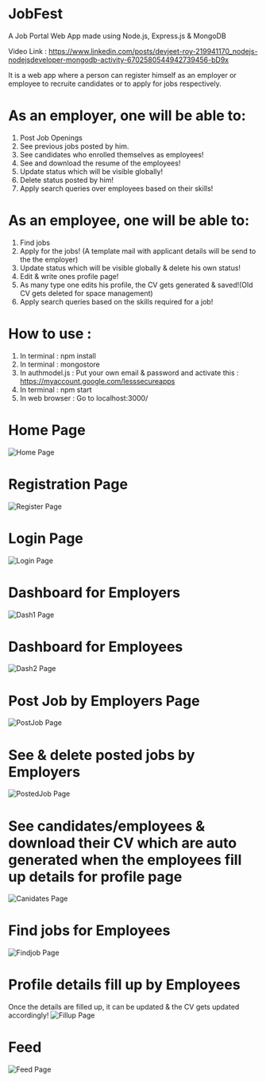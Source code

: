 # JobFest
A Job Portal Web App made using Node.js, Express.js & MongoDB

Video Link : https://www.linkedin.com/posts/devjeet-roy-219941170_nodejs-nodejsdeveloper-mongodb-activity-6702580544942739456-bD9x

It is a web app where a person can register himself as an employer or employee to recruite candidates or to apply for jobs respectively.

# As an employer, one will be able to:

1. Post Job Openings
2. See previous jobs posted by him.
3. See candidates who enrolled themselves as employees!
4. See and download the resume of the employees!
5. Update status which will be visible globally!
6. Delete status posted by him!
7. Apply search queries over employees based on their skills!

# As an employee, one will be able to:

1. Find jobs
2. Apply for the jobs! (A template mail with applicant details will be send to the the employer)
3. Update status which will be visible globally & delete his own status!
4. Edit & write ones profile page!
5. As many type one edits his profile, the CV gets generated & saved!(Old CV gets deleted for space management)
6. Apply search queries based on the skills required for a job!

# How to use :
1. In terminal : npm install
2. In terminal : mongostore
3. In authmodel.js : Put your own email & password and activate this : https://myaccount.google.com/lesssecureapps
4. In terminal : npm start
5. In web browser : Go to localhost:3000/

# Home Page
![Home Page](https://github.com/devjeetroy98/JobFest-2020/blob/master/snaps/HomePage.PNG)

# Registration Page
![Register Page](https://github.com/devjeetroy98/JobFest-2020/blob/master/snaps/RegistrationPage.PNG)

# Login Page
![Login Page](https://github.com/devjeetroy98/JobFest-2020/blob/master/snaps/LoginPage.PNG)

# Dashboard for Employers
![Dash1 Page](https://github.com/devjeetroy98/JobFest-2020/blob/master/snaps/PageEmployer.PNG)

# Dashboard for Employees
![Dash2 Page](https://github.com/devjeetroy98/JobFest-2020/blob/master/snaps/PageEmployee.PNG)

# Post Job by Employers Page
![PostJob Page](https://github.com/devjeetroy98/JobFest-2020/blob/master/snaps/PostJob.PNG)

# See & delete posted jobs by Employers
![PostedJob Page](https://github.com/devjeetroy98/JobFest-2020/blob/master/snaps/PreviousPostedJobs.PNG)

# See candidates/employees & download their CV which are auto generated when the employees fill up details for profile page
![Canidates Page](https://github.com/devjeetroy98/JobFest-2020/blob/master/snaps/SeeCandidates.PNG)

# Find jobs for Employees
![Findjob Page](https://github.com/devjeetroy98/JobFest-2020/blob/master/snaps/AvailableJobs.PNG)

# Profile details fill up by Employees
Once the details are filled up, it can be updated & the CV gets updated accordingly!
![Fillup Page](https://github.com/devjeetroy98/JobFest-2020/blob/master/snaps/EmployeeDetailsFillup.PNG)

# Feed
![Feed Page](https://github.com/devjeetroy98/JobFest-2020/blob/master/snaps/ScrollableFeed.PNG)
